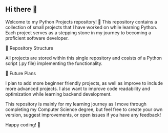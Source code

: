 ## Hi there 👋

Welcome to my Python Projects repository! 🚀 This repository contains a collection of small projects that I have worked on while learning Python. Each project serves as a stepping stone in my journey to becoming a proficient software developer.

📂 Repository Structure

All projects are stored within this single repository and cosists of a Python script (.py file) implementing the functionality.

📌 Future Plans

I plan to add more beginner friendly projects, as well as improve to include more advanced projects. I also want to improve code readability and optimization while learning backend development. 

This repository is mainly for my learning journey as I move through completing my Computer Science degree, but feel free to create your own version, suggest improvements, or open issues if you have any feedback!

Happy coding! 🎉


